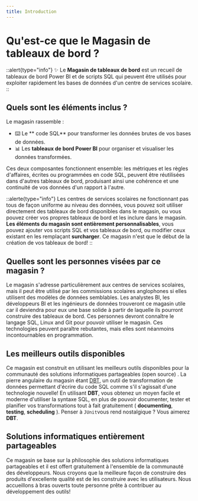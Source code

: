 ```yaml
---
title: Introduction
---
```


# Qu'est-ce que le Magasin de tableaux de bord ?

::alert{type="info"}
✨ Le **Magasin de tableaux de bord** est un recueil de tableaux de bord Power BI et de scripts SQL qui peuvent être utilisés pour exploiter rapidement les bases de données d'un centre de services scolaire.
::

## Quels sont les éléments inclus ?

Le magasin rassemble : 
* ⌨️ Le ** code SQL** pour transformer les données brutes de vos bases de données.
* 📊 Les **tableaux de bord Power BI** pour organiser et visualiser les données transformées.

Ces deux composantes fonctionnent ensemble: les métriques et les règles d'affaires, écrites ou programmées en code SQL, peuvent être réutilisées dans d'autres tableaux de bord, produisant ainsi une cohérence et une continuité de vos données d'un rapport à l'autre.

::alerte{type="info"}
Les centres de services scolaires ne fonctionnant pas tous de façon uniforme au niveau des données, vous pouvez soit utiliser directement des tableaux de bord disponibles dans le magasin, ou vous pouvez créer vos propres tableaux de bord et les inclure dans le magasin. **Les éléments du magasin sont entièrement personnalisables**, vous pouvez ajouter vos scripts SQL et vos tableaux de bord, ou modifier ceux existant en les remplaçant **surcharger**. Ce magasin n'est que le début de la création de vos tableaux de bord! 
::

## Quelles sont les personnes visées par ce magasin ?
Le magasin s'adresse particulièrement aux centres de services scolaires, mais il peut être utilisé par les commissions scolaires anglophones si elles utilisent des modèles de données semblables. Les analystes BI, les développeurs BI et les ingénieurs de données trouveront ce magasin utile car il deviendra pour eux une base solide à partir de laquelle ils pourront construire des tableaux de bord. Ces personnes devront connaître le langage SQL, Linux and Git pour pouvoir utiliser le magasin. Ces technologies peuvent paraître rebutantes, mais elles sont néanmoins incontournables en programmation.

## Les meilleurs outils disponibles

Ce magasin est construit en utilisant les meilleurs outils disponibles pour la communauté des solutions informatiques partageables (open source) . La pierre angulaire du magasin étant [DBT](https://docs.getdbt.com/), un outil de transformation de données permettant d'écrire du code SQL comme s'il s'agissait d'une technologie nouvelle! En utilisant **DBT**, vous obtenez un moyen facile et moderne d'utiliser la syntaxe SQL, en plus de pouvoir documenter, tester et planifier vos transformations tout à fait gratuitement ( **documenting**, **testing**, **scheduling** ). Penser à `JUnit`vous rend nostalgique ? Vous aimerez **DBT**.

## Solutions informatiques entièrement partageables

Ce magasin se base sur la philosophie des solutions informatiques partageables et il est offert gratuitement à l'ensemble de la communauté des développeurs. Nous croyons que la meilleure façon de construire des produits d'excellente qualité est de les construire avec les utilisateurs. Nous accueillons à bras ouverts toute personne prête à contribuer au développement des outils!

